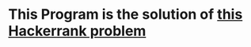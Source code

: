 # This Program is the solution of [this Hackerrank problem](https://www.hackerrank.com/challenges/maxsubarray)

